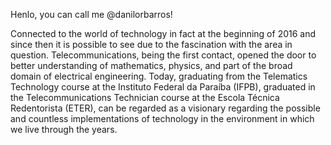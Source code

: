 Henlo, you can call me @danilorbarros!

Connected to the world of technology in fact at the beginning of 2016 and since then it is possible to see due to the fascination with the area in question. 
Telecommunications, being the first contact, opened the door to better understanding of mathematics, physics, and part of the broad domain of electrical engineering. 
Today, graduating from the Telematics Technology course at the Instituto Federal da Paraíba (IFPB), graduated in the Telecommunications Technician course at the Escola Técnica Redentorista (ETER), can be regarded as a visionary regarding the possible and countless implementations of technology in the environment in which we live through the years. 
